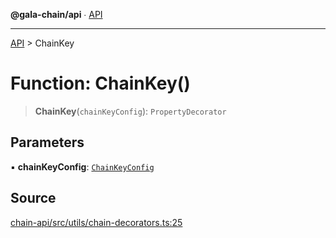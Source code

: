 **@gala-chain/api** ∙ [API](../exports.md)

***

[API](../exports.md) > ChainKey

# Function: ChainKey()

> **ChainKey**(`chainKeyConfig`): `PropertyDecorator`

## Parameters

▪ **chainKeyConfig**: [`ChainKeyConfig`](../interfaces/ChainKeyConfig.md)

## Source

[chain-api/src/utils/chain-decorators.ts:25](https://github.com/GalaChain/sdk/blob/bcbbb18/chain-api/src/utils/chain-decorators.ts#L25)

